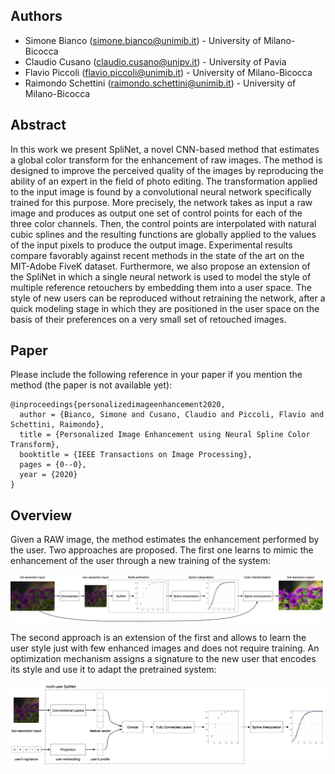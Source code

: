 ## Authors

- Simone Bianco ([simone.bianco@unimib.it](mailto:simone.bianco@disco.unimib.it)) - University of Milano-Bicocca<br>
- Claudio Cusano ([claudio.cusano@unipv.it](mailto:claudio.cusano@unipv.it)) - University of Pavia<br>
- Flavio Piccoli ([flavio.piccoli@unimib.it](mailto:flavio.piccoli@unimib.it)) - University of Milano-Bicocca<br>
- Raimondo Schettini ([raimondo.schettini@unimib.it](mailto:raimondo.schettini@unimib.it)) - University of Milano-Bicocca<br>

## Abstract
In this work we present SpliNet, a novel CNN-based method that estimates a global color transform for the enhancement of raw images. The method is designed to improve the perceived quality of the images by reproducing the ability of an expert in the field of photo editing.
The transformation applied to the input image is found by a convolutional neural network specifically trained for this purpose. More precisely, the network takes as input a raw
image and produces as output one set of control points for each of the three color channels. Then, the control points are interpolated with natural cubic splines and the resulting functions are globally applied to the values of the input pixels to produce the output image.
Experimental results compare favorably against recent methods in the state of the art on the MIT-Adobe FiveK dataset.
Furthermore, we also propose an extension of the SpliNet in which a single neural network is used to model the style of multiple reference retouchers by embedding them into a user space.  The style of new users can be reproduced without retraining the network, after a quick modeling stage in which they are positioned in the user space on the basis of their preferences on a very small set of retouched images.

## Paper

Please include the following reference in your paper if you mention the method (the paper is not available yet):

```
@inproceedings{personalizedimageenhancement2020,
  author = {Bianco, Simone and Cusano, Claudio and Piccoli, Flavio and Schettini, Raimondo},
  title = {Personalized Image Enhancement using Neural Spline Color Transform},
  booktitle = {IEEE Transactions on Image Processing},
  pages = {0--0},
  year = {2020}
}
```

## Overview

Given a RAW image, the method estimates the enhancement performed by the user. Two approaches are proposed. The first one learns to mimic the enhancement of the user through a new training of the system:

![pipeline single user](https://github.com/dros1986/neural_spline_enhancement/raw/master/docs/pipe_single.png)

The second approach is an extension of the first and allows to learn the user style just with few enhanced images and does not require training. An optimization mechanism assigns a signature to the new user that encodes its style and use it to adapt the pretrained system:

![pipeline adaptation](https://github.com/dros1986/neural_spline_enhancement/raw/master/docs/pipe_multi.png)
